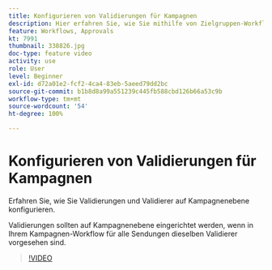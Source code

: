 ```yaml
---
title: Konfigurieren von Validierungen für Kampagnen
description: Hier erfahren Sie, wie Sie mithilfe von Zielgruppen-Workflows mehrere Zielgruppen für einen Versand definieren.
feature: Workflows, Approvals
kt: 7991
thumbnail: 338826.jpg
doc-type: feature video
activity: use
role: User
level: Beginner
exl-id: d72a01e2-fcf2-4ca4-83eb-5aeed79dd2bc
source-git-commit: b1b8d8a99a551239c445fb588cbd126b66a53c9b
workflow-type: tm+mt
source-wordcount: '54'
ht-degree: 100%

---
```


# Konfigurieren von Validierungen für Kampagnen

Erfahren Sie, wie Sie Validierungen und Validierer auf Kampagnenebene konfigurieren.  

Validierungen sollten auf Kampagnenebene eingerichtet werden, wenn in Ihrem Kampagnen-Workflow für alle Sendungen dieselben Validierer vorgesehen sind.

>[!VIDEO](https://video.tv.adobe.com/v/338826?quality=12&learn=on)
